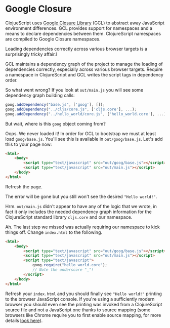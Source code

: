 # Google Closure

ClojueScript uses [Google Closure Library](https://developers.google.com/closure/library/) (GCL) to abstract away JavaScript environment differences. GCL provides support for namespaces and a means to declare dependencies between them. ClojureScript namespaces are compiled to Google Closure namespaces.

Loading dependencies correctly across various browser targets is a surprisingly tricky affair.l 

GCL maintains a dependency graph of the project to manage the loading of dependencies correctly, especially across various browser targets. Require a namespace in ClojureScript and GCL writes the script tags in dependency order.

So what went wrong? If you look at `out/main.js` you will see some dependency graph building calls:

```js
goog.addDependency("base.js", ['goog'], []);
goog.addDependency("../cljs/core.js", ['cljs.core'], ...);
goog.addDependency("../hello_world/core.js", ['hello_world.core'], ...);
```

But wait, where is this `goog` object coming from?

Oops. We never loaded it! In order for GCL to bootstrap we must
at least load `goog/base.js`. You'll see this is available in
`out/goog/base.js`. Let's add this to your page now:

```html
<html>
    <body>
        <script type="text/javascript" src="out/goog/base.js"></script>
        <script type="text/javascript" src="out/main.js"></script>
    </body>
</html>
```

Refresh the page.

The error will be gone but you still won't see the desired `"Hello
world!"`.

Hrm. `out/main.js` didn't appear to have any of the logic that we
wrote, in fact it only includes the needed dependency graph
information for the ClojureScript standard library `cljs.core` and our
namespace.

Ah. The last step we missed was actually requiring our namespace to
kick things off. Change `index.html` to the following.

```html
<html>
    <body>
        <script type="text/javascript" src="out/goog/base.js"></script>
        <script type="text/javascript" src="out/main.js"></script>
        <script type="text/javascript">
            goog.require("hello_world.core");
            // Note the underscore "_"! 
        </script>
    </body>
</html>
```

Refresh your `index.html` and you should finally see `"Hello world!"` printing to the browser JavaScript console. If you're using a
sufficiently modern browser you should even see the printing was invoked from a ClojureScript source file and not a JavaScript one
thanks to source mapping (some browsers like Chrome require you to first enable source mapping, for more details [look here](https://developer.chrome.com/devtools/docs/javascript-debugging#source-maps)).
